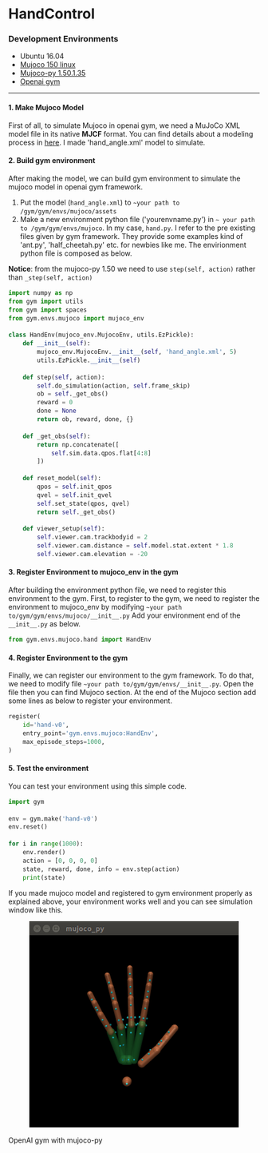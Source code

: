 # HandControl

### Development Environments
- Ubuntu 16.04
- [Mujoco 150 linux](https://mujoco.org)
- [Mujoco-py 1.50.1.35](https://github.com/openai/mujoco-py)
- [Openai gym](https://github.com/openai/gym)

---

#### 1. Make Mujoco Model
First of all, to simulate Mujoco in openai gym, we need a MuJoCo XML model file in its native **MJCF** format. You can find details about a modeling process in [here](http://www.mujoco.org/book/modeling.html).
I made 'hand_angle.xml' model to simulate.

#### 2. Build gym environment
After making the model, we can build gym environment to simulate the mujoco model in openai gym framework.
1. Put the model (`hand_angle.xml`) to `~your path to /gym/gym/envs/mujoco/assets`
2. Make a new environment python file ('yourenvname.py') in `~ your path to /gym/gym/envs/mujoco`. In my case, `hand.py`.
I refer to the pre existing files given by gym framework. They provide some examples kind of 'ant.py', 'half_cheetah.py' etc. for newbies like me.
The envirionment python file is composed as below.

**Notice**: from the mujoco-py 1.50 we need to use `step(self, action)` rather than `_step(self, action)`

```python
import numpy as np
from gym import utils
from gym import spaces
from gym.envs.mujoco import mujoco_env

class HandEnv(mujoco_env.MujocoEnv, utils.EzPickle):
    def __init__(self):
        mujoco_env.MujocoEnv.__init__(self, 'hand_angle.xml', 5)
        utils.EzPickle.__init__(self)

    def step(self, action):
        self.do_simulation(action, self.frame_skip)
        ob = self._get_obs()
        reward = 0
        done = None
        return ob, reward, done, {}

    def _get_obs(self):
        return np.concatenate([
            self.sim.data.qpos.flat[4:8]
        ])

    def reset_model(self):
        qpos = self.init_qpos
        qvel = self.init_qvel
        self.set_state(qpos, qvel)
        return self._get_obs()

    def viewer_setup(self):
        self.viewer.cam.trackbodyid = 2
        self.viewer.cam.distance = self.model.stat.extent * 1.8
        self.viewer.cam.elevation = -20
```

#### 3. Register Environment to mujoco_env in the gym
After building the environment python file, we need to register this environment to the gym. First, to register to the gym, we need to register the environment to mujoco_env by modifying `~your path to/gym/gym/envs/mujoco/__init__.py`
Add your environment end of the `__init__.py` as below.

```python
from gym.envs.mujoco.hand import HandEnv
```

#### 4. Register Environment to the gym
Finally, we can register our environment to the gym framework. To do that, we need to modify file `~your path to/gym/gym/envs/__init__.py`. Open the file then you can find Mujoco section. At the end of the Mujoco section add some lines as below to register your environment.

```python
register(
    id='hand-v0',
    entry_point='gym.envs.mujoco:HandEnv',
    max_episode_steps=1000,
)
```

#### 5. Test the environment
You can test your environment using this simple code.

```python
import gym

env = gym.make('hand-v0')
env.reset()

for i in range(1000):
    env.render()
    action = [0, 0, 0, 0]
    state, reward, done, info = env.step(action)
    print(state)
```

If you made mujoco model and registered to gym environment properly as explained above, your environment works well and you can see simulation window like this.

<p align="center">
    <img src="https://github.com/gemst1/gemst1.github.io/blob/master/assets/images/openai-gym-mujoco-py.png?raw=true" alt="OpenAI gym with mujoco-py"/>
    <figcaption class="caption">OpenAI gym with mujoco-py</figcaption>
</p>

